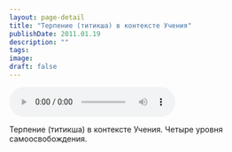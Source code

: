 ```yaml
---
layout: page-detail
title: "Терпение (титикша) в контексте Учения"
publishDate: 2011.01.19
description: ""
tags:
image:
draft: false
---
```


<audio title="2011.01.19 - Терпение (титикша) в контексте Учения.mp3" src="https://filer-api.advayta.org/v1.0/public/files/75321" controls=""></audio>

 Терпение (титикша) в контексте Учения. Четыре уровня самоосвобождения. 

  
